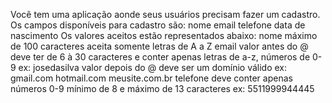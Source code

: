 Você tem uma aplicação aonde seus usuários precisam fazer um cadastro. Os campos disponíveis para cadastro são:
nome
email
telefone
data de nascimento
Os valores aceitos estão representados abaixo:
nome
máximo de 100 caracteres
aceita somente letras de A a Z
email
valor antes do @ deve ter de 6 à 30 caracteres e conter apenas letras de a-z, números de 0-9
ex: josedasilva
valor depois do @ deve ser um domínio válido
ex:
gmail.com
hotmail.com
meusite.com.br
telefone
deve conter apenas números 0-9 mínimo de 8 e máximo de 13 caracteres
ex: 5511999944445
